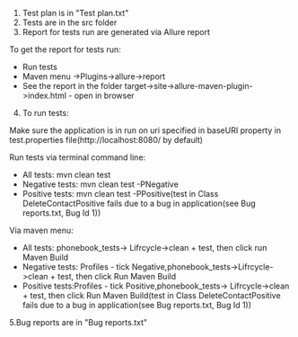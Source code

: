 1. Test plan is in "Test plan.txt"
2. Tests are in the src folder
3. Report for tests run are generated via Allure report

To get the report for tests run:
- Run tests
- Maven menu ->Plugins->allure->report
- See the report in the folder target->site->allure-maven-plugin->index.html - open in browser

4. To run tests:

Make sure the application is in run on uri specified in baseURI property in test.properties file(http://localhost:8080/ by default)

Run tests via terminal command line:

- All tests: mvn clean test
- Negative tests: mvn clean test -PNegative
- Positive tests: mvn clean test -PPositive(test in Class DeleteContactPositive fails due to a bug in application(see Bug reports.txt, Bug Id 1))

Via maven menu:

- All tests: phonebook_tests-> Lifrcycle->clean + test, then click run Maven Build
- Negative tests: Profiles - tick Negative,phonebook_tests->Lifrcycle->clean + test, then click Run Maven Build
- Positive tests:Profiles - tick Positive,phonebook_tests-> Lifrcycle->clean + test, then click Run Maven Build(test in Class DeleteContactPositive fails due to a bug in application(see Bug reports.txt, Bug Id 1))

5.Bug reports are in "Bug reports.txt"
